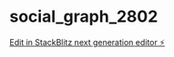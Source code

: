 # social_graph_2802

[Edit in StackBlitz next generation editor ⚡️](https://stackblitz.com/~/github.com/ham-and/social_graph_2802)